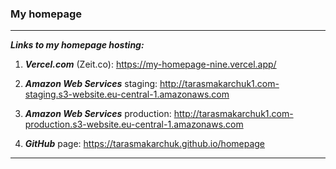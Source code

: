 ### My homepage
___
***Links to my homepage hosting:***

1. ***Vercel.com*** (Zeit.co): https://my-homepage-nine.vercel.app/

2. ***Amazon Web Services*** staging: http://tarasmakarchuk1.com-staging.s3-website.eu-central-1.amazonaws.com

3. ***Amazon Web Services*** production: http://tarasmakarchuk1.com-production.s3-website.eu-central-1.amazonaws.com

4. ***GitHub*** page: https://tarasmakarchuk.github.io/homepage

** **
